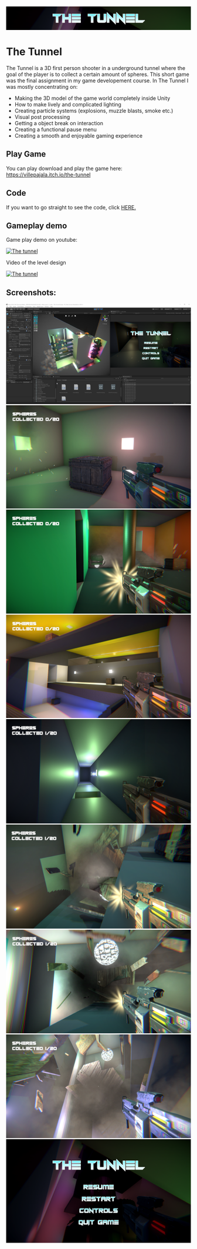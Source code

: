 ![](The%20Tunnel%20Escape/Assets/images/The_tunnel_header.png)
# The Tunnel

The Tunnel is a 3D first person shooter in a underground tunnel where the goal of the player is to collect a certain amount of spheres. This short game was the final assignment in my game developement course. In The Tunnel I was mostly concentrating on:

* Making the 3D model of the game world completely inside Unity
* How to make lively and complicated lighting
* Creating particle systems (explosions, muzzle blasts, smoke etc.)
* Visual post processing
* Getting a object break on interaction
* Creating a functional pause menu
* Creating a smooth and enjoyable gaming experience

## Play Game

You can play download and play the game here: https://villepajala.itch.io/the-tunnel

## Code

If you want to go straight to see the code, click [HERE.](The%20Tunnel%20Escape/Assets/Scripts)

## Gameplay demo

Game play demo on youtube:

[![The tunnel](https://img.youtube.com/vi/zJPK_2dke8A/0.jpg)](https://www.youtube.com/watch?v=zJPK_2dke8A)

Video of the level design

[![The tunnel](https://img.youtube.com/embed/MSvFKWTAOIo/0.jpg)](https://www.youtube.com/embed/MSvFKWTAOIo)


## Screenshots:


![](The%20Tunnel%20Escape/Assets/images/Tunnel1.png)
![](The%20Tunnel%20Escape/Assets/images/Tunnel2.png)
![](The%20Tunnel%20Escape/Assets/images/Tunnel3.png)
![](The%20Tunnel%20Escape/Assets/images/Tunnel4.png)
![](The%20Tunnel%20Escape/Assets/images/Tunnel5.png)
![](The%20Tunnel%20Escape/Assets/images/Tunnel6.png)
![](The%20Tunnel%20Escape/Assets/images/Tunnel7.png)
![](The%20Tunnel%20Escape/Assets/images/Tunnel8.png)
![](The%20Tunnel%20Escape/Assets/images/Tunnel9.png)
